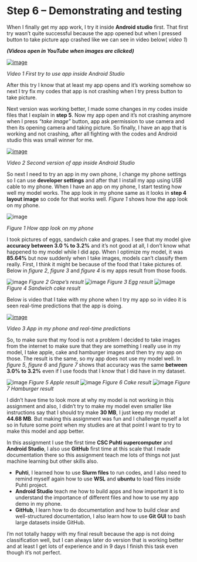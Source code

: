 # Step 6 – Demonstrating and testing

When I finally get my app work, I try it inside **Android studio** first. That first try wasn’t quite successful because the app opened but when I pressed button to take picture app crashed like we can see in video below( *video 1*)

***(Videos open in YouTube when images are clicked)***

[![image](https://github.com/user-attachments/assets/a64bf34f-add2-4f74-a29d-9b898d022b89)](https://youtube.com/shorts/rvuWrAJOjBo)

*Video 1 First try to use app inside Android Studio*

After this try I know that at least my app opens and it’s working somehow so next I try fix my codes that app is not crashing when I try press button to take picture. 

Next version was working better, I made some changes in my codes inside files that I explain in **step 5**. Now my app open and it’s not crashing anymore when I press *“take image”* button, app ask permission to use camera and then its opening camera and taking picture. So finally, I have an app that is working and not crashing, after all fighting with the codes and Android studio this was small winner for me.

[![image](https://github.com/user-attachments/assets/79b004d1-80cf-41bf-8cec-1ec2e5429068)](https://youtube.com/shorts/AnbDKSj5RGw)

*Video 2 Second version of app inside Android Studio*

So next I need to try an app in my own phone, I change my phone settings so I can use **developer settings** and after that I install my app using USB cable to my phone. When I have an app on my phone, I start testing how well my model works. The app look in my phone same as it looks in **step 4 layout image** so code for that works well. *Figure 1* shows how the app look on my phone.

![image](https://github.com/user-attachments/assets/d1b1f5a3-4841-421d-86d4-859fdde43ded)

*Figure 1 How app look on my phone*

I took pictures of eggs, sandwich cake and grapes. I see that my model give **accuracy between 3.0 % to 3.2%** and it’s not good at all, I don’t know what happened to my model while I did app. When I optimize my model, it was  **85.64%** but now suddenly when I take images, models can’t classify them really. First, I think it might be because of the food that I take pictures of. Below in *figure 2*, *figure 3* and *figure 4* is my apps result from those foods.

![image](https://github.com/user-attachments/assets/b4e2fd66-5a7e-4ae8-8469-823cd36e3217) *Figure 2 Grape’s result* ![image](https://github.com/user-attachments/assets/27170fdf-de01-4dfa-98c6-f135e2f2544c) *Figure 3 Egg result* ![image](https://github.com/user-attachments/assets/202f6917-9008-4c19-8c3b-e1e77c6235f6) *Figure 4 Sandwich cake result*

Below is video that I take with my phone when I try my app so in video it is seen real-time predictions that the app is doing.

[![image](https://github.com/user-attachments/assets/22ffaa36-9b23-4204-ba8f-e3834f5e20a4)](https://youtube.com/shorts/nY8F3TV66UI)

*Video 3 App in my phone and real-time predictions*

So, to make sure that my food is not a problem I decided to take images from the internet to make sure that they are something I really use in my model, I take apple, cake and hamburger images and then try my app on those. The result is the same, so my app does not use my model well. In *figure 5*, *figure 6* and *figure 7* shows that accuracy was the same **between 3.0% to 3.2%** even if I use foods that I know that I did have in my dataset.




![image](https://github.com/user-attachments/assets/a44116fc-bb26-4991-9c8f-6f28feb66a91) *Figure 5 Apple result* ![image](https://github.com/user-attachments/assets/602893f5-36ca-4e0e-9927-d31aee5b2407) *Figure 6 Cake result* ![image](https://github.com/user-attachments/assets/34a40be8-f34f-49a2-a392-458643fc6e64) *Figure 7 Hamburger result*

I didn’t have time to look more at why my model is not working in this assignment and also, I didn’t try to make my model even smaller like instructions say that I should try make **30 MB**, I just keep my model at **44.68 MB**. But making this assignment was fun and I challenge myself a lot so in future some point when my studies are at that point I want to try to make this model and app better.

In this assignment I use the first time **CSC Puhti supercomputer** and **Android Studio**, I also use **GitHub** first time at this scale that I made documentation there so this assignment teach me lots of things not just machine learning but other skills also.

- **Puhti**, I learned how to use **Slurm files** to run codes, and I also need to remind myself again how to use **WSL** and **ubuntu** to load files inside Puhti project.
- **Android Studio** teach me how to build apps and how important it is to understand the importance of different files and how to use my app demo in my phone.
- **GitHub**, I learn how to do documentation and how to build clear and well-structured documentation, I also learn how to use **Git GUI** to bash large datasets inside GitHub.

I’m not totally happy with my final result because the app is not doing classification well, but I can always later do version that is working better and at least I get lots of experience and in 9 days I finish this task even though it’s not perfect.
